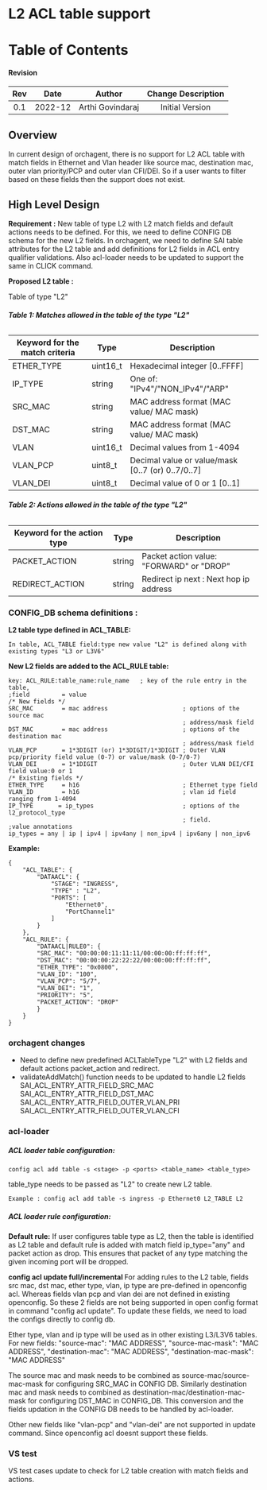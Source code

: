 # L2 ACL table support 

# Table of Contents

#### Revision
| Rev |  Date   |       Author       | Change Description |
|:---:|:-------:|:------------------:|:------------------:|
| 0.1 | 2022-12 |   Arthi Govindaraj  | Initial Version    |

## Overview
In current design of orchagent, there is no support for L2 ACL table with match fields in Ethernet and Vlan header like source mac, destination mac, outer vlan priority/PCP and outer vlan CFI/DEI. So if a user wants to filter based on these fields then the support does not exist. 

## High Level Design

**Requirement :** New table of type L2 with L2 match fields and default actions needs to be defined. 
For this, we need to define CONFIG DB schema for the new L2 fields. In orchagent, we need to define SAI table attributes for the L2 table and add definitions for L2 fields in ACL entry qualifier validations. Also acl-loader needs to be updated to support the same in CLICK command.

**Proposed L2 table :**

Table of type "L2"
###### **Table 1: Matches allowed in the table of the type "L2"**

Keyword for the match criteria | Type | Description
-------------------------------|------|------------
ETHER_TYPE | uint16_t | Hexadecimal integer [0..FFFF]
IP_TYPE | string | One of: "IPv4"/"NON_IPv4"/"ARP"
SRC_MAC | string | MAC address format (MAC value/ MAC mask)
DST_MAC | string | MAC address format (MAC value/ MAC mask)
VLAN    | uint16_t | Decimal values from 1-4094
VLAN_PCP | uint8_t | Decimal value or value/mask [0..7 (or) 0..7/0..7]
VLAN_DEI | uint8_t | Decimal value of 0 or 1 [0..1]

###### **Table 2: Actions allowed in the table of the type "L2"**
Keyword for the action type    | Type | Description
-------------------------------|------|------------
PACKET_ACTION | string | Packet action value: "FORWARD" or "DROP"
REDIRECT_ACTION | string | Redirect ip next : Next hop ip address


### CONFIG_DB schema definitions :

**L2 table type defined in ACL_TABLE:**
```
In table, ACL_TABLE field:type new value "L2" is defined along with existing types "L3 or L3V6"
```
**New L2 fields are added to the ACL_RULE table:**
```
key: ACL_RULE:table_name:rule_name   ; key of the rule entry in the table,
;field         = value
/* New fields */
SRC_MAC        = mac address                     ; options of the source mac
                                                 ; address/mask field
DST_MAC        = mac address                     ; options of the destination mac
                                                 ; address/mask field
VLAN_PCP       = 1*3DIGIT (or) 1*3DIGIT/1*3DIGIT ; Outer VLAN pcp/priority field value (0-7) or value/mask (0-7/0-7)
VLAN_DEI       = 1*1DIGIT                        ; Outer VLAN DEI/CFI field value:0 or 1
/* Existing fields */
ETHER_TYPE     = h16                             ; Ethernet type field                                                 
VLAN_ID        = h16                             ; vlan id field ranging from 1-4094
IP_TYPE       = ip_types                         ; options of the l2_protocol_type
                                                 ; field. 
;value annotations
ip_types = any | ip | ipv4 | ipv4any | non_ipv4 | ipv6any | non_ipv6
```

**Example:**
```
{
    "ACL_TABLE": {
        "DATAACL": {
            "STAGE": "INGRESS",
            "TYPE" : "L2",
            "PORTS": [
                "Ethernet0",
                "PortChannel1"
            ]
        }
    },
    "ACL_RULE": {
        "DATAACL|RULE0": {
        "SRC_MAC": "00:00:00:11:11:11/00:00:00:ff:ff:ff",
	    "DST_MAC": "00:00:00:22:22:22/00:00:00:ff:ff:ff",
	    "ETHER_TYPE": "0x0800",
	    "VLAN_ID": "100",
	    "VLAN_PCP": "5/7",
	    "VLAN_DEI": "1",
	    "PRIORITY": "5",
	    "PACKET_ACTION": "DROP"
        }
    }
}
```
### orchagent changes

- Need to define new predefined ACLTableType "L2" with L2 fields and default actions packet_action and redirect.
- validateAddMatch() function needs to be updated to handle L2 fields
  SAI_ACL_ENTRY_ATTR_FIELD_SRC_MAC
  SAI_ACL_ENTRY_ATTR_FIELD_DST_MAC
  SAI_ACL_ENTRY_ATTR_FIELD_OUTER_VLAN_PRI
  SAI_ACL_ENTRY_ATTR_FIELD_OUTER_VLAN_CFI

### acl-loader

##### ACL loader table configuration:
```
config acl add table -s <stage> -p <ports> <table_name> <table_type>
```
table_type needs to be passed as "L2" to create new L2 table.
```
Example : config acl add table -s ingress -p Ethernet0 L2_TABLE L2
```
##### ACL loader rule configuration:
**Default rule:**
If user configures table type as L2, then the table is identified as L2 table and default rule is added with match field ip_type="any" and packet action as drop. This ensures that packet of any type matching the given incoming port will be dropped.

**config acl update full/incremental <json file>**
For adding rules to the L2 table, fields src mac, dst mac, ether type, vlan, ip type are pre-defined in openconfig acl.
Whereas fields vlan pcp and vlan dei are not defined in existing openconfig. 
So these 2 fields are not being supported in open config format in command "config acl update". To update these fields, we need to load the configs directly to config db.

Ether type, vlan and ip type will be used as in other existing L3/L3V6 tables.
For new fields:
"source-mac": "MAC ADDRESS",
"source-mac-mask": "MAC ADDRESS",
"destination-mac": "MAC ADDRESS",
"destination-mac-mask": "MAC ADDRESS"

The source mac and mask needs to be combined as source-mac/source-mac-mask for configuring SRC_MAC in CONFIG DB. 
Similarly destination mac and mask needs to combined as destination-mac/destination-mac-mask for configuring DST_MAC in CONFIG_DB.
This conversion and the fields updation in the CONFIG DB needs to be handled by acl-loader.

Other new fields like "vlan-pcp" and "vlan-dei" are not supported in update command. Since openconfig acl doesnt support these fields.

### VS test
VS test cases update to check for L2 table creation with match fields and actions.



